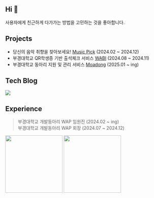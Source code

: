 ## Hi 👋
사용자에게 친근하게 다가가는 방법을 고민하는 것을 좋아합니다.
## Projects
- 당신의 음악 취향을 찾아보세요!
[Music Pick](https://github.com/pknu-wap/Music_PICK)  (2024.02 ~ 2024.12)<br/>
- 부경대학교 QR학생증 기반 출석체크 서비스 
[WABI](https://github.com/pknu-wap/WABI-FE) (2024.08 ~ 2024.11)<br/> 
- 부경대학교 동아리 지원 및 관리 서비스
[Moadong](https://github.com/Moadong/moadong) (2025.01 ~ ing) <br/>


## Tech Blog
<div>
	<a href="https://velog.io/@seongwon__105/posts">
	<img src="https://velog-readme-stats.vercel.app/api/badge?name=Velog"/>
	</a>
</div>

## Experience
> 부경대학교 개발동아리 WAP 임원진 (2024.02 ~ ing)<br/> 
> 부경대학교 개발동아리 WAP 회장 (2024.07 ~ 2024.12)<br/> 


<div>
	<img src="https://github-readme-stats.vercel.app/api?username=seongwon030&theme=default&show_icons=true&count_private=true&include_orgs=true" height="180px"/>
	<img src="http://mazassumnida.wtf/api/v2/generate_badge?boj=seongwon0903" height="180px"/>
</div>


